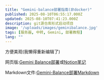 ```yaml
---
title: "Gemini-balance部署指南(非docker)"
published: 2025-08-10T06:55:17.000Z
updated: 2025-08-10T07:41:23.000Z
description: git源仓库形式启动项目
image: '/uploads/images/geminibalance.jpg'
tags: [服务器, 中转, Gemini, 部署教程]
lang: ""
---
```


<p>方便美观(我懒得重新编辑了)</p>
<p>网页版:<a href="https://geminiguide.ai0728.com.cn">Gemini Balance部署</a>或<a href="https://lizard-parcel-a96.notion.site/Gemini-Balance-24a5723cc6b580d9afd8c09a9f760a13">Notion笔记</a></p>
<p>Markdown文件:<a href="https://cloudrunmax.top/s/gXfx/GeminiGuide">Gemini-Balance部署Markdown</a></p>